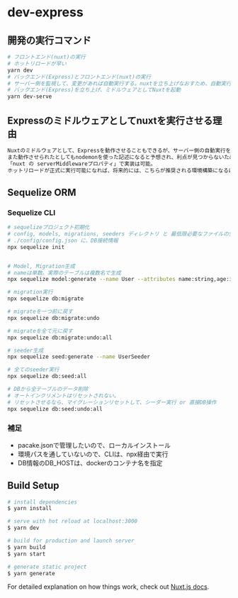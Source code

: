 # dev-express

## 開発の実行コマンド
```bash
# フロントエンド(nuxt)の実行
# ホットリロードが早い
yarn dev
# バックエンド(Express)とフロントエンド(nuxt)の実行
# サーバー側を監視して、変更があれば自動実行する。nuxtを立ち上げなおすため、自動実行が遅い
# バックエンド(Express)を立ち上げ、ミドルウェアとしてNuxtを起動
yarn dev-serve
```

## Expressのミドルウェアとしてnuxtを実行させる理由
```bash
Nuxtのミドルウェアとして、Expressを動作させることもできるが、サーバー側の自動実行を動作させる文献が少なく、実装が難しい。
また動作させられたとしてもnodemonを使った記述になると予想され、利点が見つからないため実装を見送った。
「nuxt の serverMiddlewareプロパティ」で実装は可能。
ホットリロードが正式に実行可能になれば、将来的には、こちらが推奨される環境構築になるはず。
```

## Sequelize ORM
### Sequelize CLI
```bash
# sequelizeプロジェクト初期化
# config, models, migrations, seeders ディレクトリ と 最低限必要なファイルの生成
# ./config/config.json に、DB接続情報
npx sequelize init


# Model, Migration生成
# nameは単数。実際のテーブルは複数名で生成
npx sequelize model:generate --name User --attributes name:string,age:integer

# migration実行
npx sequelize db:migrate

# migrateを一つ前に戻す
npx sequelize db:migrate:undo

# migrateを全て元に戻す
npx sequelize db:migrate:undo:all

# seeder生成
npx sequelize seed:generate --name UserSeeder

# 全てのseeder実行
npx sequelize db:seed:all

# DBから全テーブルのデータ削除
# オートインクリメントはリセットされない。
# リセットさせるなら、マイグレーションリセットして、シーダー実行 or 直接DB操作
npx sequelize db:seed:undo:all
```
### 補足
- pacake.jsonで管理したいので、ローカルインストール
- 環境パスを通していないので、CLIは、npx経由で実行
- DB情報のDB_HOSTは、dockerのコンテナ名を指定

## Build Setup

```bash
# install dependencies
$ yarn install

# serve with hot reload at localhost:3000
$ yarn dev

# build for production and launch server
$ yarn build
$ yarn start

# generate static project
$ yarn generate
```

For detailed explanation on how things work, check out [Nuxt.js docs](https://nuxtjs.org).
